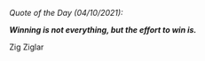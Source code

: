 *Quote of the Day (04/10/2021):*

_**Winning is not everything, but the effort to win is.**_

Zig Ziglar